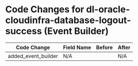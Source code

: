 # Code Changes for dl-oracle-cloudinfra-database-logout-success (Event Builder)

| Code Change | Field Name | Before | After |
|-------------|------------|--------|-------|
| added_event_builder | N/A |  | N/A |